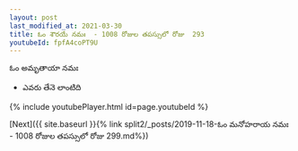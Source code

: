 ```yaml
---
layout: post
last_modified_at: 2021-03-30
title: ఓం శౌరయే నమః  - 1008 రోజుల తపస్సులో రోజు  293
youtubeId: fpfA4coPT9U
---
```

 
 
 ఓం అమృతాయా నమః  
 
 -  ఎవరు తేనె లాంటిది 
 
  
 
  
 
 
 
 
 
 


{% include youtubePlayer.html id=page.youtubeId %}
 
[Next]({{ site.baseurl }}{% link  split2/_posts/2019-11-18-ఓం మనోహరాయ నమః  - 1008 రోజుల తపస్సులో రోజు  299.md%})
 
